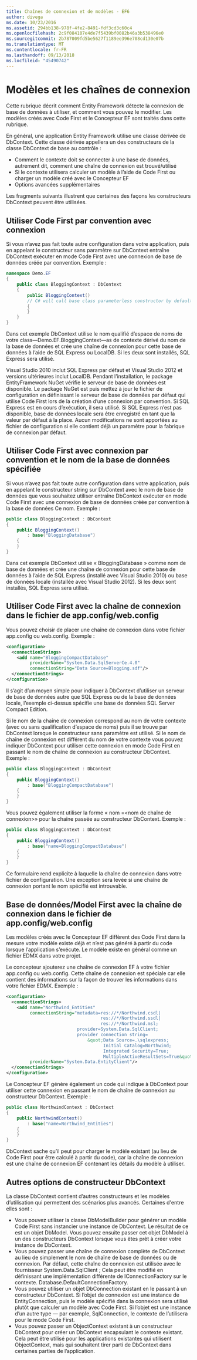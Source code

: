 ```yaml
---
title: Chaînes de connexion et de modèles - EF6
author: divega
ms.date: 10/23/2016
ms.assetid: 294bb138-978f-4fe2-8491-fdf3cd3c60c4
ms.openlocfilehash: 2c9f084107e4de7f5439bf0082b46a3b538496e0
ms.sourcegitcommit: 2b787009fd5be5627f1189ee396e708cd130e07b
ms.translationtype: MT
ms.contentlocale: fr-FR
ms.lasthandoff: 09/13/2018
ms.locfileid: "45490742"
---
```

# <a name="connection-strings-and-models"></a>Modèles et les chaînes de connexion
Cette rubrique décrit comment Entity Framework détecte la connexion de base de données à utiliser, et comment vous pouvez le modifier. Les modèles créés avec Code First et le Concepteur EF sont traités dans cette rubrique.  

En général, une application Entity Framework utilise une classe dérivée de DbContext. Cette classe dérivée appellera un des constructeurs de la classe DbContext de base au contrôle :  

- Comment le contexte doit se connecter à une base de données, autrement dit, comment une chaîne de connexion est trouvé/utilisé  
- Si le contexte utilisera calculer un modèle à l’aide de Code First ou charger un modèle créé avec le Concepteur EF  
- Options avancées supplémentaires  

Les fragments suivants illustrent que certaines des façons les constructeurs DbContext peuvent être utilisées.  

## <a name="use-code-first-with-connection-by-convention"></a>Utiliser Code First par convention avec connexion  

Si vous n’avez pas fait toute autre configuration dans votre application, puis en appelant le constructeur sans paramètre sur DbContext entraîne DbContext exécuter en mode Code First avec une connexion de base de données créée par convention. Exemple :  

``` csharp  
namespace Demo.EF
{
    public class BloggingContext : DbContext
    {
        public BloggingContext()
        // C# will call base class parameterless constructor by default
        {
        }
    }
}
```  

Dans cet exemple DbContext utilise le nom qualifié d’espace de noms de votre class—Demo.EF.BloggingContext—as de contexte dérivé du nom de la base de données et crée une chaîne de connexion pour cette base de données à l’aide de SQL Express ou LocalDB. Si les deux sont installés, SQL Express sera utilisé.  

Visual Studio 2010 inclut SQL Express par défaut et Visual Studio 2012 et versions ultérieures inclut LocalDB. Pendant l’installation, le package EntityFramework NuGet vérifie le serveur de base de données est disponible. Le package NuGet est puis mettez à jour le fichier de configuration en définissant le serveur de base de données par défaut qui utilise Code First lors de la création d’une connexion par convention. Si SQL Express est en cours d’exécution, il sera utilisé. Si SQL Express n’est pas disponible, base de données locale sera être enregistré en tant que la valeur par défaut à la place. Aucun modifications ne sont apportées au fichier de configuration si elle contient déjà un paramètre pour la fabrique de connexion par défaut.  

## <a name="use-code-first-with-connection-by-convention-and-specified-database-name"></a>Utiliser Code First avec connexion par convention et le nom de la base de données spécifiée  

Si vous n’avez pas fait toute autre configuration dans votre application, puis en appelant le constructeur string sur DbContext avec le nom de base de données que vous souhaitez utiliser entraîne DbContext exécuter en mode Code First avec une connexion de base de données créée par convention à la base de données Ce nom. Exemple :  

``` csharp  
public class BloggingContext : DbContext
{
    public BloggingContext()
        : base("BloggingDatabase")
    {
    }
}
```  

Dans cet exemple DbContext utilise « BloggingDatabase » comme nom de base de données et crée une chaîne de connexion pour cette base de données à l’aide de SQL Express (installé avec Visual Studio 2010) ou base de données locale (installée avec Visual Studio 2012). Si les deux sont installés, SQL Express sera utilisé.  

## <a name="use-code-first-with-connection-string-in-appconfigwebconfig-file"></a>Utiliser Code First avec la chaîne de connexion dans le fichier de app.config/web.config  

Vous pouvez choisir de placer une chaîne de connexion dans votre fichier app.config ou web.config. Exemple :  

``` xml  
<configuration>
  <connectionStrings>
    <add name="BloggingCompactDatabase"
         providerName="System.Data.SqlServerCe.4.0"
         connectionString="Data Source=Blogging.sdf"/>
  </connectionStrings>
</configuration>
```  

Il s’agit d’un moyen simple pour indiquer à DbContext d’utiliser un serveur de base de données autre que SQL Express ou de la base de données locale, l’exemple ci-dessus spécifie une base de données SQL Server Compact Edition.  

Si le nom de la chaîne de connexion correspond au nom de votre contexte (avec ou sans qualification d’espace de noms) puis il se trouve par DbContext lorsque le constructeur sans paramètre est utilisé. Si le nom de chaîne de connexion est différent du nom de votre contexte vous pouvez indiquer DbContext pour utiliser cette connexion en mode Code First en passant le nom de chaîne de connexion au constructeur DbContext. Exemple :  

``` csharp  
public class BloggingContext : DbContext
{
    public BloggingContext()
        : base("BloggingCompactDatabase")
    {
    }
}
```  

Vous pouvez également utiliser la forme « nom =\<nom de chaîne de connexion\>» pour la chaîne passée au constructeur DbContext. Exemple :  

``` csharp  
public class BloggingContext : DbContext
{
    public BloggingContext()
        : base("name=BloggingCompactDatabase")
    {
    }
}
```  

Ce formulaire rend explicite à laquelle la chaîne de connexion dans votre fichier de configuration. Une exception sera levée si une chaîne de connexion portant le nom spécifié est introuvable.  

## <a name="databasemodel-first-with-connection-string-in-appconfigwebconfig-file"></a>Base de données/Model First avec la chaîne de connexion dans le fichier de app.config/web.config  

Les modèles créés avec le Concepteur EF diffèrent des Code First dans la mesure votre modèle existe déjà et n’est pas généré à partir du code lorsque l’application s’exécute. Le modèle existe en général comme un fichier EDMX dans votre projet.  

Le concepteur ajouterez une chaîne de connexion EF à votre fichier app.config ou web.config. Cette chaîne de connexion est spéciale car elle contient des informations sur la façon de trouver les informations dans votre fichier EDMX. Exemple :  

``` xml  
<configuration>  
  <connectionStrings>  
    <add name="Northwind_Entities"  
         connectionString="metadata=res://*/Northwind.csdl|  
                                    res://*/Northwind.ssdl|  
                                    res://*/Northwind.msl;  
                           provider=System.Data.SqlClient;  
                           provider connection string=  
                               &quot;Data Source=.\sqlexpress;  
                                     Initial Catalog=Northwind;  
                                     Integrated Security=True;  
                                     MultipleActiveResultSets=True&quot;"  
         providerName="System.Data.EntityClient"/>  
  </connectionStrings>  
</configuration>
```  

Le Concepteur EF génère également un code qui indique à DbContext pour utiliser cette connexion en passant le nom de chaîne de connexion au constructeur DbContext. Exemple :  

``` csharp  
public class NorthwindContext : DbContext
{
    public NorthwindContext()
        : base("name=Northwind_Entities")
    {
    }
}
```  

DbContext sache qu’il peut pour charger le modèle existant (au lieu de Code First pour être calculé à partir du code), car la chaîne de connexion est une chaîne de connexion EF contenant les détails du modèle à utiliser.  

## <a name="other-dbcontext-constructor-options"></a>Autres options de constructeur DbContext  

La classe DbContext contient d’autres constructeurs et les modèles d’utilisation qui permettent des scénarios plus avancés. Certaines d'entre elles sont :  

- Vous pouvez utiliser la classe DbModelBuilder pour générer un modèle Code First sans instancier une instance de DbContext. Le résultat de ce est un objet DbModel. Vous pouvez ensuite passer cet objet DbModel à un des constructeurs DbContext lorsque vous êtes prêt à créer votre instance de DbContext.  
- Vous pouvez passer une chaîne de connexion complète de DbContext au lieu de simplement le nom de chaîne de base de données ou de connexion. Par défaut, cette chaîne de connexion est utilisée avec le fournisseur System.Data.SqlClient ; Cela peut être modifié en définissant une implémentation différente de IConnectionFactory sur le contexte. Database.DefaultConnectionFactory.  
- Vous pouvez utiliser un objet DbConnection existant en le passant à un constructeur DbContext. Si l’objet de connexion est une instance de EntityConnection, puis le modèle spécifié dans la connexion sera utilisé plutôt que calculer un modèle avec Code First. Si l’objet est une instance d’un autre type — par exemple, SqlConnection, le contexte de l’utilisera pour le mode Code First.  
- Vous pouvez passer un ObjectContext existant à un constructeur DbContext pour créer un DbContext encapsulant le contexte existant. Cela peut être utilisé pour les applications existantes qui utilisent ObjectContext, mais qui souhaitent tirer parti de DbContext dans certaines parties de l’application.  
